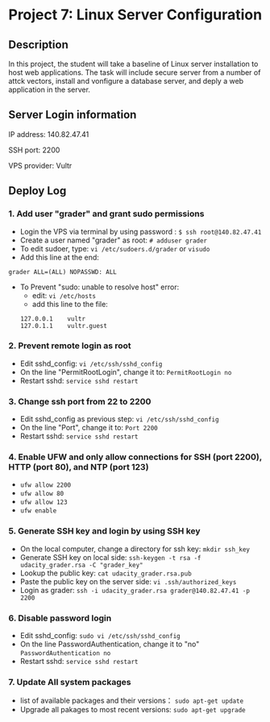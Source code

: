 # Project 7: Linux Server Configuration

## Description

In this project, the student will take a baseline of Linux server installation to host web applications. The task will include secure server from a number of attck vectors, install and vonfigure a database server, and deply a web application in the server.

## Server Login information

IP address: 140.82.47.41

SSH port: 2200

VPS provider: Vultr

## Deploy Log

### 1. Add user "grader" and grant sudo permissions
  * Login the VPS via terminal by using password : ```$ ssh root@140.82.47.41 ```
  * Create a user named "grader" as root: ```# adduser grader```
  * To edit sudoer, type: ```vi /etc/sudoers.d/grader``` or ```visudo```
  * Add this line at the end:

  `grader ALL=(ALL) NOPASSWD: ALL`

  * To Prevent "sudo: unable to resolve host" error:
    - edit: `vi /etc/hosts`
    - add this line to the file:
    ```
    127.0.0.1    vultr
    127.0.1.1    vultr.guest
    ```
### 2. Prevent remote login as root
  * Edit sshd_config: `vi /etc/ssh/sshd_config`
  * On the line "PermitRootLogin", change it to: `PermitRootLogin no`
  * Restart sshd: `service sshd restart`

### 3. Change ssh port from 22 to 2200
  * Edit sshd_config as previous step: `vi /etc/ssh/sshd_config`
  * On the line "Port", change it to: `Port 2200`
  * Restart sshd: `service sshd restart`

### 4. Enable UFW and only allow connections for SSH (port 2200), HTTP (port 80), and NTP (port 123)
  * `ufw allow 2200`
  * `ufw allow 80`
  * `ufw allow 123`
  * `ufw enable`
### 5. Generate SSH key and login by using SSH key
  * On the local computer, change a directory for ssh key: `mkdir ssh_key`
  * Generate SSH key on local side: `ssh-keygen -t rsa -f udacity_grader.rsa -C "grader_key" `
  * Lookup the public key: `cat udacity_grader.rsa.pub`
  * Paste the public key on the server side: `vi .ssh/authorized_keys`
  * Login as grader: `ssh -i udacity_grader.rsa grader@140.82.47.41 -p 2200`
### 6. Disable password login  
  * Edit sshd_config:
    `sudo vi /etc/ssh/sshd_config`
  * On the line PasswordAuthentication, change it to "no"
    `PasswordAuthentication no`
  * Restart sshd:
    `service sshd restart`
### 7. Update All system packages
  * list of available packages and their versions：
    `sudo apt-get update`
  * Upgrade all pakages to most recent versions:
    `sudo apt-get upgrade`
    
